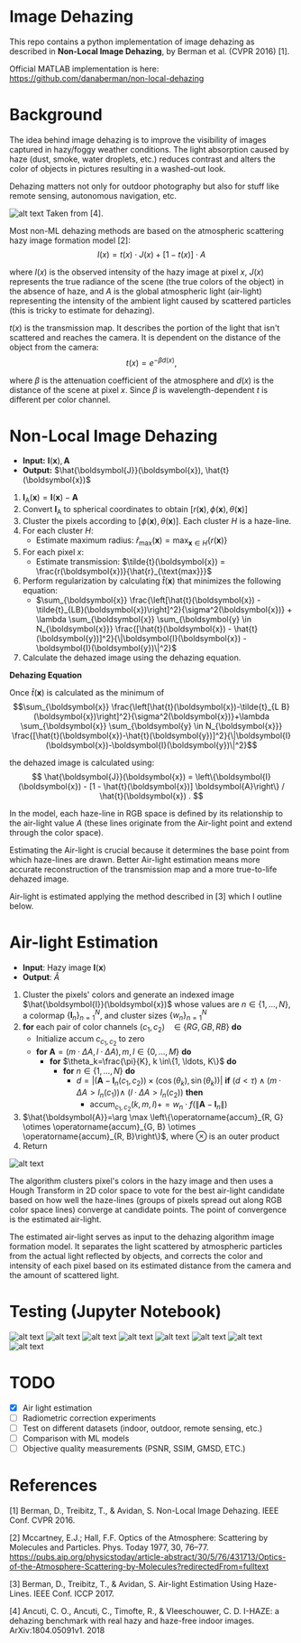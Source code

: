# Image Dehazing

This repo contains a python implementation of image dehazing as described in **Non-Local Image Dehazing**, by Berman et al. (CVPR 2016) [1].

Official MATLAB implementation is here: https://github.com/danaberman/non-local-dehazing

# Background

The idea behind image dehazing is to improve the visibility of images captured in hazy/foggy weather conditions. The light absorption caused by haze (dust, smoke, water droplets, etc.) reduces contrast and alters the color of objects in pictures resulting in a washed-out look.

Dehazing matters not only for outdoor photography but also for stuff like remote sensing, autonomous navigation, etc.


![alt text](/images/image.png)
Taken from [4].

Most non-ML dehazing methods are based on the atmospheric scattering hazy image formation model [2]:
$$
I(x)=t(x) \cdot J(x)+[1-t(x)] \cdot A
$$

where $I(x)$ is the observed intensity of the hazy image at pixel $x$, $J(x)$ represents the true radiance of the scene (the true colors of the object) in the absence of haze, and $A$ is the global atmospheric light (air-light) representing the intensity of the ambient light caused by scattered particles (this is tricky to estimate for dehazing).

$t(x)$ is the transmission map. It describes the portion of the light that isn't scattered and reaches the camera. It is dependent on the distance of the object from the camera:
$$
t(x)=e^{-\beta d(x)},
$$

where $\beta$ is the attenuation coefficient of the atmosphere and $d(x)$ is the distance of the scene at pixel $x$. Since $\beta$ is wavelength-dependent $t$ is different per color channel.


# Non-Local Image Dehazing

- **Input:** $\boldsymbol{I}(\boldsymbol{x}), \boldsymbol{A}$  
- **Output:** $\hat{\boldsymbol{J}}(\boldsymbol{x}), \hat{t}(\boldsymbol{x})$

1. $\boldsymbol{I}_{\mathrm{A}}(\boldsymbol{x}) = \boldsymbol{I}(\boldsymbol{x}) - \boldsymbol{A}$
2. Convert $\boldsymbol{I}_{\mathrm{A}}$ to spherical coordinates to obtain $[r(\boldsymbol{x}), \phi(\boldsymbol{x}), \theta(\boldsymbol{x})]$
3. Cluster the pixels according to $[\phi(\boldsymbol{x}), \theta(\boldsymbol{x})]$. Each cluster $H$ is a haze-line.
4. For each cluster $H$:
   - Estimate maximum radius: $\hat{r}_{\text{max}}(\boldsymbol{x}) = \max_{\boldsymbol{x} \in H}\{r(\boldsymbol{x})\}$
5. For each pixel $x$:
   - Estimate transmission: $\tilde{t}(\boldsymbol{x}) = \frac{r(\boldsymbol{x})}{\hat{r}_{\text{max}}}$
6. Perform regularization by calculating $\hat{t}(\boldsymbol{x})$ that minimizes the following equation:
   - $\sum_{\boldsymbol{x}} \frac{\left[\hat{t}(\boldsymbol{x}) - \tilde{t}_{LB}(\boldsymbol{x})\right]^2}{\sigma^2(\boldsymbol{x})} + \lambda \sum_{\boldsymbol{x}} \sum_{\boldsymbol{y} \in N_{\boldsymbol{x}}} \frac{[\hat{t}(\boldsymbol{x}) - \hat{t}(\boldsymbol{y})]^2}{\|\boldsymbol{I}(\boldsymbol{x}) - \boldsymbol{I}(\boldsymbol{y})\|^2}$
7. Calculate the dehazed image using the dehazing equation.


**Dehazing Equation** 

Once $\hat{t}(\boldsymbol{x})$ is calculated as the minimum of
$$\sum_{\boldsymbol{x}} \frac{\left[\hat{t}(\boldsymbol{x})-\tilde{t}_{L B}(\boldsymbol{x})\right]^2}{\sigma^2(\boldsymbol{x})}+\lambda \sum_{\boldsymbol{x}} \sum_{\boldsymbol{y} \in N_{\boldsymbol{x}}} \frac{[\hat{t}(\boldsymbol{x})-\hat{t}(\boldsymbol{y})]^2}{\|\boldsymbol{I}(\boldsymbol{x})-\boldsymbol{I}(\boldsymbol{y})\|^2}$$

the dehazed image is calculated using:
$$
\hat{\boldsymbol{J}}(\boldsymbol{x}) = \left\{\boldsymbol{I}(\boldsymbol{x}) - [1 - \hat{t}(\boldsymbol{x})] \boldsymbol{A}\right\} / \hat{t}(\boldsymbol{x}) .
$$

In the model, each haze-line in RGB space is defined by its relationship to the air-light value $A$ (these lines originate from the Air-light point and extend through the color space).

Estimating the Air-light is crucial because it determines the base point from which haze-lines are drawn. Better Air-light estimation means more accurate reconstruction of the transmission map and a more true-to-life dehazed image.

Air-light is estimated applying the method described in [3] which I outline below.

# Air-light Estimation

- **Input**: Hazy image $\boldsymbol{I}(\boldsymbol{x})$  
- **Output**:  $\hat{A}$
1. Cluster the pixels' colors and generate an indexed image $\hat{\boldsymbol{I}}(\boldsymbol{x})$ whose values are $n \in\{1, \ldots, N\}$, a colormap $\left\{\boldsymbol{I}_n\right\}_{n=1}^N$, and cluster sizes $\left\{w_n\right\}_{n=1}^N$
2. **for** each pair of color channels $\left(c_1, c_2\right) \quad \in$ $\{R G, G B, R B\}$ **do**
    - Initialize accum $c_{c_1, c_2}$ to zero
    - **for** $\boldsymbol{A}=(m \cdot \Delta A, l \cdot \Delta A), m, l \in\{0, \ldots, M\}$ **do**
        - **for** $\theta_k=\frac{\pi}{K}, k \in\{1, \ldots, K\}$ **do**
            - **for** $n \in\{1, \ldots, N\}$ **do**
                - $d=\left|\left(\boldsymbol{A}-\boldsymbol{I}_n\left(c_1, c_2\right)\right) \times\left(\cos \left(\theta_k\right), \sin \left(\theta_k\right)\right)\right|$
                **if** $(d<\tau) \wedge\left(m \cdot \Delta A>I_n\left(c_1\right)\right) \wedge$ $\left(l \cdot \Delta A>I_n\left(c_2\right)\right)$ **then**
                    - $\operatorname{accum}_{c_1, c_2}(k, m, l)+=w_n \cdot f\left(\left\|\boldsymbol{A}-\boldsymbol{I}_n\right\|\right)$
3. $\hat{\boldsymbol{A}}=\arg \max \left\{\operatorname{accum}_{R, G} \otimes \operatorname{accum}_{G, B} \otimes \operatorname{accum}_{R, B}\right\}$, where $\otimes$ is an outer product
4. Return

![alt text](/images/image-2.png)

The algorithm clusters pixel's colors in the hazy image and then uses a Hough Transform in 2D color space to vote for the best air-light candidate based on how well the haze-lines (groups of pixels spread out along RGB color space lines) converge at candidate points. The point of convergence is the estimated air-light.

The estimated air-light serves as input to the dehazing algorithm image formation model. It separates the light scattered by atmospheric particles from the actual light reflected by objects, and corrects the color and intensity of each pixel based on its estimated distance from the camera and the amount of scattered light.


# Testing (Jupyter Notebook)

![alt text](/images/image-9.png)
![alt text](/images/image-10.png)
![alt text](/images/image-11.png)
![alt text](/images/image-14.png)
![alt text](/images/image-12.png)
![alt text](/images/image-13.png)
![alt text](/images/image-15.png)
![alt text](/images/image-1.png)


# TODO
- [x] Air light estimation
- [ ] Radiometric correction experiments
- [ ] Test on different datasets (indoor, outdoor, remote sensing, etc.)
- [ ] Comparison with ML models
- [ ] Objective quality measurements (PSNR, SSIM, GMSD, ETC.)

# References

[1] Berman, D., Treibitz, T., & Avidan, S. Non-Local Image Dehazing. IEEE Conf. CVPR 2016.

[2] Mccartney, E.J.; Hall, F.F. Optics of the Atmosphere: Scattering by Molecules and Particles. Phys. Today 1977, 30, 76–77. https://pubs.aip.org/physicstoday/article-abstract/30/5/76/431713/Optics-of-the-Atmosphere-Scattering-by-Molecules?redirectedFrom=fulltext

[3] Berman, D., Treibitz, T., & Avidan, S. Air-light Estimation Using Haze-Lines. IEEE Conf. ICCP 2017.

[4] Ancuti, C. O., Ancuti, C., Timofte, R., & Vleeschouwer, C. D. I-HAZE: a dehazing benchmark with real hazy and haze-free indoor images. ArXiv:1804.05091v1. 2018